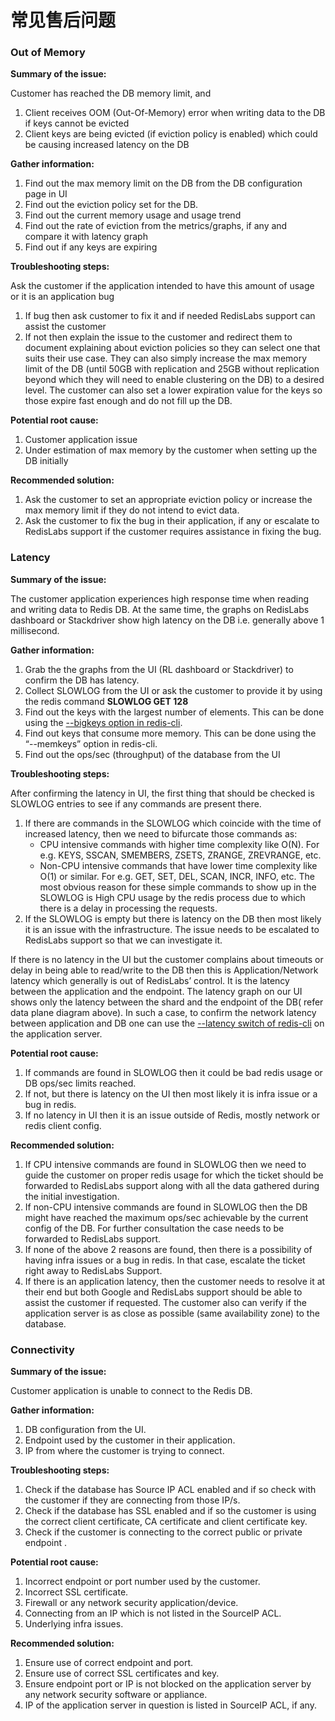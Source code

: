 # 常见售后问题

### Out of Memory <a href="#out-of-memory" id="out-of-memory"></a>

**Summary of the issue:**

Customer has reached the DB memory limit, and

1. Client receives OOM (Out-Of-Memory) error when writing data to the DB if keys cannot be evicted
2. Client keys are being evicted (if eviction policy is enabled) which could be causing increased latency on the DB

**Gather information:**

1. Find out the max memory limit on the DB from the DB configuration page in UI
2. Find out the eviction policy set for the DB.
3. Find out the current memory usage and usage trend
4. Find out the rate of eviction from the metrics/graphs, if any and compare it with latency graph
5. Find out if any keys are expiring

**Troubleshooting steps:**

Ask the customer if the application intended to have this amount of usage or it is an application bug

1. If bug then ask customer to fix it and if needed RedisLabs support can assist the customer
2. If not then explain the issue to the customer and redirect them to document explaining about eviction policies so they can select one that suits their use case. They can also simply increase the max memory limit of the DB (until 50GB with replication and 25GB without replication beyond which they will need to enable clustering on the DB) to a desired level. The customer can also set a lower expiration value for the keys so those expire fast enough and do not fill up the DB.

**Potential root cause:**

1. Customer application issue
2. Under estimation of max memory by the customer when setting up the DB initially

**Recommended solution:**

1. Ask the customer to set an appropriate eviction policy or increase the max memory limit if they do not intend to evict data.
2. Ask the customer to fix the bug in their application, if any or escalate to RedisLabs support if the customer requires assistance in fixing the bug.

### Latency <a href="#latency" id="latency"></a>

**Summary of the issue:**

The customer application experiences high response time when reading and writing data to Redis DB. At the same time, the graphs on RedisLabs dashboard or Stackdriver show high latency on the DB i.e. generally above 1 millisecond.

**Gather information:**

1. Grab the the graphs from the UI (RL dashboard or Stackdriver) to confirm the DB has latency.
2. Collect SLOWLOG from the UI or ask the customer to provide it by using the redis command **SLOWLOG GET 128**
3. Find out the keys with the largest number of elements. This can be done using the [--bigkeys option in redis-cli](https://redis.io/topics/rediscli#scanning-for-big-keys).
4. Find out keys that consume more memory. This can be done using the “--memkeys” option in redis-cli.
5. Find out the ops/sec (throughput) of the database from the UI

**Troubleshooting steps:**

After confirming the latency in UI, the first thing that should be checked is SLOWLOG entries to see if any commands are present there.

1. If there are commands in the SLOWLOG which coincide with the time of increased latency, then we need to bifurcate those commands as:
   * CPU intensive commands with higher time complexity like O(N). For e.g. KEYS, SSCAN, SMEMBERS, ZSETS, ZRANGE, ZREVRANGE, etc.
   * Non-CPU intensive commands that have lower time complexity like O(1) or similar. For e.g. GET, SET, DEL, SCAN, INCR, INFO, etc. The most obvious reason for these simple commands to show up in the SLOWLOG is High CPU usage by the redis process due to which there is a delay in processing the requests.
2. If the SLOWLOG is empty but there is latency on the DB then most likely it is an issue with the infrastructure. The issue needs to be escalated to RedisLabs support so that we can investigate it.

If there is no latency in the UI but the customer complains about timeouts or delay in being able to read/write to the DB then this is Application/Network latency which generally is out of RedisLabs’ control. It is the latency between the application and the endpoint. The latency graph on our UI shows only the latency between the shard and the endpoint of the DB( refer data plane diagram above). In such a case, to confirm the network latency between application and DB one can use the [--latency switch of redis-cli](https://redis.io/topics/rediscli#monitoring-the-latency-of-redis-instances) on the application server.

**Potential root cause:**

1. If commands are found in SLOWLOG then it could be bad redis usage or DB ops/sec limits reached.
2. If not, but there is latency on the UI then most likely it is infra issue or a bug in redis.
3. If no latency in UI then it is an issue outside of Redis, mostly network or redis client config.

**Recommended solution:**

1. If CPU intensive commands are found in SLOWLOG then we need to guide the customer on proper redis usage for which the ticket should be forwarded to RedisLabs support along with all the data gathered during the initial investigation.
2. If non-CPU intensive commands are found in SLOWLOG then the DB might have reached the maximum ops/sec achievable by the current config of the DB. For further consultation the case needs to be forwarded to RedisLabs support.
3. If none of the above 2 reasons are found, then there is a possibility of having infra issues or a bug in redis. In that case, escalate the ticket right away to RedisLabs Support.
4. If there is an application latency, then the customer needs to resolve it at their end but both Google and RedisLabs support should be able to assist the customer if requested. The customer also can verify if the application server is as close as possible (same availability zone) to the database.

### Connectivity <a href="#connectivity" id="connectivity"></a>

**Summary of the issue:**

Customer application is unable to connect to the Redis DB.

**Gather information:**

1. DB configuration from the UI.
2. Endpoint used by the customer in their application.
3. IP from where the customer is trying to connect.

**Troubleshooting steps:**

1. Check if the database has Source IP ACL enabled and if so check with the customer if they are connecting from those IP/s.
2. Check if the database has SSL enabled and if so the customer is using the correct client certificate, CA certificate and client certificate key.
3. Check if the customer is connecting to the correct public or private endpoint .

**Potential root cause:**

1. Incorrect endpoint or port number used by the customer.
2. Incorrect SSL certificate.
3. Firewall or any network security application/device.
4. Connecting from an IP which is not listed in the SourceIP ACL.
5. Underlying infra issues.

**Recommended solution:**

1. Ensure use of correct endpoint and port.
2. Ensure use of correct SSL certificates and key.
3. Ensure endpoint port or IP is not blocked on the application server by any network security software or appliance.
4. IP of the application server in question is listed in SourceIP ACL, if any.
